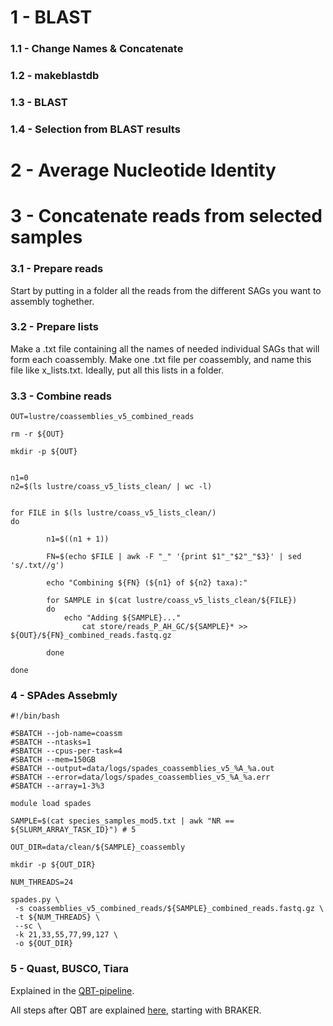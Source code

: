 # 1 - BLAST

### 1.1 - Change Names & Concatenate

### 1.2 - makeblastdb

### 1.3 - BLAST

### 1.4 - Selection from BLAST results

# 2 - Average Nucleotide Identity

# 3 - Concatenate reads from selected samples

### 3.1 - Prepare reads

Start by putting in a folder all the reads from the different SAGs you want to assembly toghether.

### 3.2 -  Prepare lists

Make a .txt file containing all the names of needed individual SAGs that will form each coassembly. Make one .txt file per coassembly, and name this file like x_lists.txt. Ideally, put all this lists in a folder.

### 3.3 - Combine reads

```
OUT=lustre/coassemblies_v5_combined_reads

rm -r ${OUT}

mkdir -p ${OUT}


n1=0
n2=$(ls lustre/coass_v5_lists_clean/ | wc -l)


for FILE in $(ls lustre/coass_v5_lists_clean/)
do

        n1=$((n1 + 1))

        FN=$(echo $FILE | awk -F "_" '{print $1"_"$2"_"$3}' | sed 's/.txt//g')

        echo "Combining ${FN} (${n1} of ${n2} taxa):"

        for SAMPLE in $(cat lustre/coass_v5_lists_clean/${FILE})
        do
          	echo "Adding ${SAMPLE}..."
                cat store/reads_P_AH_GC/${SAMPLE}* >> ${OUT}/${FN}_combined_reads.fastq.gz

        done

done
```

### 4 - SPAdes Assebmly

```
#!/bin/bash

#SBATCH --job-name=coassm
#SBATCH --ntasks=1
#SBATCH --cpus-per-task=4
#SBATCH --mem=150GB
#SBATCH --output=data/logs/spades_coassemblies_v5_%A_%a.out
#SBATCH --error=data/logs/spades_coassemblies_v5_%A_%a.err
#SBATCH --array=1-3%3

module load spades

SAMPLE=$(cat species_samples_mod5.txt | awk "NR == ${SLURM_ARRAY_TASK_ID}") # 5

OUT_DIR=data/clean/${SAMPLE}_coassembly

mkdir -p ${OUT_DIR}

NUM_THREADS=24

spades.py \
 -s coassemblies_v5_combined_reads/${SAMPLE}_combined_reads.fastq.gz \
 -t ${NUM_THREADS} \
 --sc \
 -k 21,33,55,77,99,127 \
 -o ${OUT_DIR}
```

### 5 - Quast, BUSCO, Tiara

Explained in the [QBT-pipeline](https://github.com/MassanaLab/QBT-pipeline).

All steps after QBT are explained [here](https://github.com/MassanaLab/SAGs-pipeline?tab=readme-ov-file#braker), starting with BRAKER.
